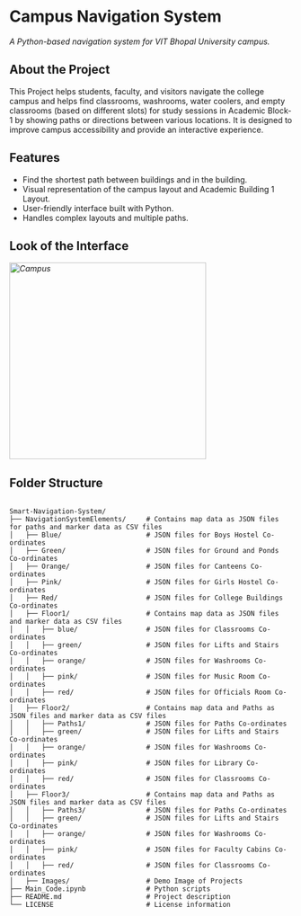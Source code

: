 <h1>Campus Navigation System</h1>
<p><em>A Python-based navigation system for VIT Bhopal University campus.</em></p>

<h2>About the Project</h2>
<p>
This Project helps students, faculty, and visitors navigate the college campus and helps find classrooms, washrooms, water coolers, and empty classrooms (based on different slots) for study sessions in Academic Block-1 by showing paths or directions between various locations. It is designed to improve campus accessibility and provide an interactive experience.
</p>

<h2>Features</h2>
<ul>
  <li>Find the shortest path between buildings and in the building.</li>
  <li>Visual representation of the campus layout and Academic Building 1 Layout.</li>
  <li>User-friendly interface built with Python.</li>
  <li>Handles complex layouts and multiple paths.</li>
</ul>

<h2>Look of the Interface</h2>
<p><em>
  <img src="NavigationSystemElements/Images/Campus.jpg" width="350" title="Campus">
</em></p>

<h2>Folder Structure</h2>
<pre>
<code>
Smart-Navigation-System/  
├── NavigationSystemElements/     # Contains map data as JSON files for paths and marker data as CSV files
│   ├── Blue/                     # JSON files for Boys Hostel Co-ordinates
│   ├── Green/                    # JSON files for Ground and Ponds Co-ordinates
│   ├── Orange/                   # JSON files for Canteens Co-ordinates
│   ├── Pink/                     # JSON files for Girls Hostel Co-ordinates
│   ├── Red/                      # JSON files for College Buildings Co-ordinates
│   ├── Floor1/                   # Contains map data as JSON files and marker data as CSV files
│   │   ├── blue/                 # JSON files for Classrooms Co-ordinates
│   │   ├── green/                # JSON files for Lifts and Stairs Co-ordinates
│   │   ├── orange/               # JSON files for Washrooms Co-ordinates
│   │   ├── pink/                 # JSON files for Music Room Co-ordinates
│   │   ├── red/                  # JSON files for Officials Room Co-ordinates
│   ├── Floor2/                   # Contains map data and Paths as JSON files and marker data as CSV files
│   │   ├── Paths1/               # JSON files for Paths Co-ordinates
│   │   ├── green/                # JSON files for Lifts and Stairs Co-ordinates
│   │   ├── orange/               # JSON files for Washrooms Co-ordinates
│   │   ├── pink/                 # JSON files for Library Co-ordinates
│   │   ├── red/                  # JSON files for Classrooms Co-ordinates
│   ├── Floor3/                   # Contains map data and Paths as JSON files and marker data as CSV files
│   │   ├── Paths3/               # JSON files for Paths Co-ordinates
│   │   ├── green/                # JSON files for Lifts and Stairs Co-ordinates
│   │   ├── orange/               # JSON files for Washrooms Co-ordinates
│   │   ├── pink/                 # JSON files for Faculty Cabins Co-ordinates
│   │   ├── red/                  # JSON files for Classrooms Co-ordinates
│   ├── Images/                   # Demo Image of Projects
├── Main_Code.ipynb               # Python scripts  
├── README.md                     # Project description  
└── LICENSE                       # License information
</code>
</pre>
